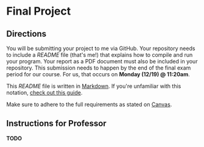 # Final Project

## Directions

You will be submitting your project to me via GitHub. Your repository needs to include a *README* file (that's me!) that explains how to compile and run your program. Your report as a PDF document must also be included in your repository. This submission needs to happen by the end of the final exam period for our course. For us, that occurs on **Monday (12/19) @ 11:20am**.

This *README* file is written in [Markdown](https://en.wikipedia.org/wiki/Markdown). If you're unfamiliar with this notation, [check out this guide](https://itsfoss.com/markdown-guide/).

Make sure to adhere to the full requirements as stated on [Canvas](https://clpccd.instructure.com/courses/30891/pages/final-project).

## Instructions for Professor

**TODO**
